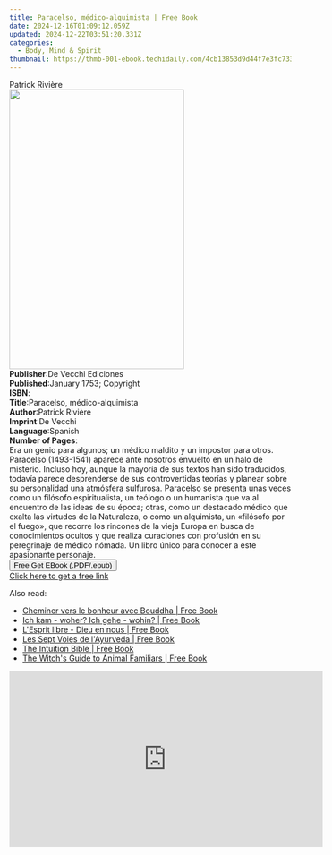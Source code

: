 ```yaml
---
title: Paracelso, médico-alquimista | Free Book
date: 2024-12-16T01:09:12.059Z
updated: 2024-12-22T03:51:20.331Z
categories:
  - Body, Mind & Spirit
thumbnail: https://thmb-001-ebook.techidaily.com/4cb13853d9d44f7e3fc733735f23c088bf59588518d9facafbeb86d54a22cd56.jpg
---
```

<main id="book-container">
  <div class="flex flex-col">
    <div class="book-brief flex-1 py-6 px-4 sm:p-6 md:py-10 md:px-8">
      <!-- brief-->
      <div class="book-brief-main">Patrick Rivière</div>
    </div>
    <div
      class="book-meta-info flex-1 grid gap-4 col-start-1 col-end-3 row-start-1 sm:mb-6 sm:grid-cols-4 lg:gap-6 lg:col-start-2 lg:row-end-6 lg:row-span-6 lg:mb-0"
    >
      <div
        class="book-meta-info-left place-content-center mt-4 p-4 text-sm leading-6 col-start-2 col-span-2 dark:text-slate-400"
      >
        <img
          class="w-full h-500 object-cover rounded-lg sm:h-255 sm:col-span-2 lg:col-span-full"
          src="https://img-001-ebook.techidaily.com/c781416816735788cf07cd4fb49b1ea7febf9423248119e0df64ed03623451bb.jpg"
          alt=""
          width="312"
          height="500"
        />
      </div>
      <div
        class="book-meta-info-right mt-2 col-start-1 row-start-2 col-span-3 self-center"
      >
        <!-- meta data  -->
        <div class="flex flex-col px-4 md:px-8">
          <div class="flex-1">
            <strong>Publisher</strong>:<span class="px-2"
              >De Vecchi Ediciones</span
            >
          </div>
          <div class="flex-1">
            <strong>Published</strong>:<span class="px-2"
              >January 1753; Copyright</span
            >
          </div>
          <div class="flex-1">
            <strong>ISBN</strong>:<span class="px-2"></span>
          </div>
          <div class="flex-1">
            <strong>Title</strong>:<span class="px-2"
              >Paracelso, médico-alquimista</span
            >
          </div>
          <div class="flex-1">
            <strong>Author</strong>:<span class="px-2">Patrick Rivière</span>
          </div>
          <div class="flex-1">
            <strong>Imprint</strong>:<span class="px-2">De Vecchi</span>
          </div>
          <div class="flex-1">
            <strong>Language</strong>:<span class="px-2">Spanish</span>
          </div>
          <div class="flex-1">
            <strong>Number of Pages</strong>:<span class="px-2"></span>
          </div>
        </div>
      </div>
    </div>
    <div class="book-description flex-1 py-6 px-4 sm:p-6 md:py-10 md:px-8">
      <div class="book-description-main">
        <div accordion-content="" id="description">
          Era un genio para algunos; un médico maldito y un impostor para otros.
          Paracelso (1493-1541) aparece ante nosotros envuelto en un halo de
          misterio. Incluso hoy, aunque la mayoría de sus textos han sido
          traducidos, todavía parece desprenderse de sus controvertidas teorías
          y planear sobre su personalidad una atmósfera sulfurosa. Paracelso se
          presenta unas veces como un filósofo espiritualista, un teólogo o un
          humanista que va al encuentro de las ideas de su época; otras, como un
          destacado médico que exalta las virtudes de la Naturaleza, o como un
          alquimista, un «filósofo por el fuego», que recorre los rincones de la
          vieja Europa en busca de conocimientos ocultos y que realiza
          curaciones con profusión en su peregrinaje de médico nómada. Un libro
          único para conocer a este apasionante personaje.
        </div>
      </div>
    </div>
    <div class="book-excerpts flex-1 py-6 px-4 sm:p-6 md:py-10 md:px-8"></div>
    <div
      class="book-about-author flex-1 py-6 px-4 sm:p-6 md:py-10 md:px-8"
    ></div>
    <div class="book-free-get flex-1 py-6 px-4 sm:p-6 md:py-10 md:px-8">
      <button
        id="btn-free-get"
        class="bg-blue-500 hover:bg-blue-700 text-white font-bold py-2 px-4 rounded"
      >
        Free Get EBook (.PDF/.epub)
      </button>
      <div id="countdown-display" class="px-2 text-lg mt-2"></div>
      <a
        id="free-link"
        class="hidden bg-blue-500 hover:bg-blue-700 text-white font-bold py-2 px-4 rounded"
        href="https://www.ebooks.com/en-us/book/995221/paracelso-m-dico-alquimista/patrick-rivi-re/"
        target="_blank"
        >Click here to get a free link</a
      >
    </div>
    <script>
      let countdownTime = 0;
      let countdownInterval = null;
      document
        .getElementById('btn-free-get')
        .addEventListener('click', startCountdown);
      function startCountdown() {
        countdownTime = new Date().getTime() + 60000 * 3;
        countdownInterval = setInterval(updateCountdown, 1000);
        document.getElementById('btn-free-get').disabled = true;
        document
          .getElementById('btn-free-get')
          .classList.add('bg-gray-500', 'cursor-not-allowed');
      }
      function updateCountdown() {
        let currentTime = new Date().getTime();
        let timeLeft = countdownTime - currentTime;
        let secondsLeft = Math.floor(timeLeft / 1000);
        document.getElementById('countdown-display').innerHTML =
          `Remaining time: ${secondsLeft} seconds.`;
        if (secondsLeft <= 0) {
          clearInterval(countdownInterval);
          document.getElementById('btn-free-get').classList.add('hidden');
          document.getElementById('free-link').classList.remove('hidden');
          document.getElementById('countdown-display').innerHTML = '';
        }
      }
    </script>
  </div>
</main>

<ins class="adsbygoogle"
      style="display:block"
      data-ad-client="ca-pub-7571918770474297"
      data-ad-slot="8358498916"
      data-ad-format="auto"
      data-full-width-responsive="true"></ins>
    

<span class="atpl-alsoreadstyle">Also read:</span>
<div><ul>
<li><a href="https://novels-ebooks.techidaily.com/211331498-9782385640613-cheminer-vers-le-bonheur-avec-bouddha/"><u>Cheminer vers le bonheur avec Bouddha | Free Book</u></a></li>
<li><a href="https://novels-ebooks.techidaily.com/211331924-9783964461735-ich-kam-woher-ich-gehe-wohin/"><u>Ich kam - woher? Ich gehe - wohin? | Free Book</u></a></li>
<li><a href="https://novels-ebooks.techidaily.com/211331920-9783964462046-lesprit-libre-dieu-en-nous/"><u>L'Esprit libre - Dieu en nous | Free Book</u></a></li>
<li><a href="https://novels-ebooks.techidaily.com/211331467-9782017289760-les-sept-voies-de-layurveda/"><u>Les Sept Voies de l'Ayurveda | Free Book</u></a></li>
<li><a href="https://novels-ebooks.techidaily.com/211331437-9781608689255-the-intuition-bible/"><u>The Intuition Bible | Free Book</u></a></li>
<li><a href="https://novels-ebooks.techidaily.com/211331787--the-witchs-guide-to-animal-familiars/"><u>The Witch's Guide to Animal Familiars | Free Book</u></a></li>
</ul></div>

<!-- affiliate ads begin -->
<iframe width="560" height="315" src="https://www.youtube.com/embed/XVsiIO7hWOc?si=UvWnqxaI_yHwEr74" title="YouTube video player" frameborder="0" allow="accelerometer; autoplay; clipboard-write; encrypted-media; gyroscope; picture-in-picture; web-share" referrerpolicy="strict-origin-when-cross-origin" allowfullscreen></iframe>
<!-- affiliate ads end -->

